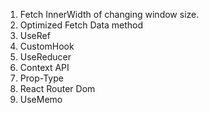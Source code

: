 1) Fetch InnerWidth of changing window size.
2) Optimized Fetch Data method
3) UseRef
4) CustomHook
5) UseReducer
6) Context API
7) Prop-Type
8) React Router Dom
9) UseMemo
 
